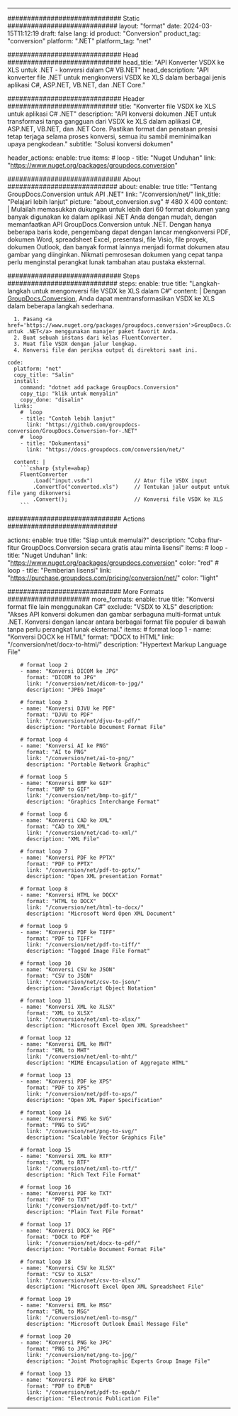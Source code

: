  
---
############################# Static ############################
layout: "format"
date: 2024-03-15T11:12:19
draft: false
lang: id
product: "Conversion"
product_tag: "conversion"
platform: ".NET"
platform_tag: "net"

############################# Head #############################
head_title: "API Konverter VSDX ke XLS untuk .NET - konversi dalam C# VB.NET"
head_description: "API konverter file .NET untuk mengkonversi VSDX ke XLS dalam berbagai jenis aplikasi C#, ASP.NET, VB.NET, dan .NET Core."

############################# Header ############################
title: "Konverter file VSDX ke XLS untuk aplikasi C# .NET" 
description: "API konversi dokumen .NET untuk transformasi tanpa gangguan dari VSDX ke XLS dalam aplikasi C#, ASP.NET, VB.NET, dan .NET Core. Pastikan format dan penataan presisi tetap terjaga selama proses konversi, semua itu sambil meminimalkan upaya pengkodean." 
subtitle: "Solusi konversi dokumen" 

header_actions:
  enable: true
  items:
    #  loop
    - title: "Nuget Unduhan"
      link: "https://www.nuget.org/packages/groupdocs.conversion"


############################# About ############################
about:
    enable: true
    title: "Tentang GroupDocs.Conversion untuk API .NET"
    link: "/conversion/net/"
    link_title: "Pelajari lebih lanjut"
    picture: "about_conversion.svg" # 480 X 400
    content: |
      Mulailah memasukkan dukungan untuk lebih dari 60 format dokumen yang banyak digunakan ke dalam aplikasi .NET Anda dengan mudah, dengan memanfaatkan API GroupDocs.Conversion untuk .NET. Dengan hanya beberapa baris kode, pengembang dapat dengan lancar mengkonversi PDF, dokumen Word, spreadsheet Excel, presentasi, file Visio, file proyek, dokumen Outlook, dan banyak format lainnya menjadi format dokumen atau gambar yang diinginkan. Nikmati pemrosesan dokumen yang cepat tanpa perlu menginstal perangkat lunak tambahan atau pustaka eksternal.


############################# Steps ############################
steps:
    enable: true
    title: "Langkah-langkah untuk mengonversi file VSDX ke XLS dalam C#" 
    content: |
      Dengan <a href='https://products.groupdocs.com/conversion/net/'>GroupDocs.Conversion</a>, Anda dapat mentransformasikan VSDX ke XLS dalam beberapa langkah sederhana.
      
      1. Pasang <a href='https://www.nuget.org/packages/groupdocs.conversion'>GroupDocs.Conversion untuk .NET</a> menggunakan manajer paket favorit Anda. 
      2. Buat sebuah instans dari kelas FluentConverter.  
      3. Muat file VSDX dengan jalur lengkap. 
      4. Konversi file dan periksa output di direktori saat ini. 
   
    code:
      platform: "net"
      copy_title: "Salin"
      install:
        command: "dotnet add package GroupDocs.Conversion"
        copy_tip: "klik untuk menyalin"
        copy_done: "disalin"
      links:
        #  loop
        - title: "Contoh lebih lanjut"
          link: "https://github.com/groupdocs-conversion/GroupDocs.Conversion-for-.NET"
        #  loop
        - title: "Dokumentasi"
          link: "https://docs.groupdocs.com/conversion/net/"
          
      content: |
        ```csharp {style=abap}
        FluentConverter
            .Load("input.vsdx")             // Atur file VSDX input
            .ConvertTo("converted.xls")     // Tentukan jalur output untuk file yang dikonversi
            .Convert();                     // Konversi file VSDX ke XLS        
        ```            

############################# Actions ############################

actions:
  enable: true
  title: "Siap untuk memulai?"
  description: "Coba fitur-fitur GroupDocs.Conversion secara gratis atau minta lisensi"
  items:
    #  loop
    - title: "Nuget Unduhan"
      link: "https://www.nuget.org/packages/groupdocs.conversion"
      color: "red"
        #  loop
    - title: "Pemberian lisensi"
      link: "https://purchase.groupdocs.com/pricing/conversion/net/"
      color: "light"


############################# More Formats #####################
more_formats:
    enable: true
    title: "Konversi format file lain menggunakan C#"
    exclude: "VSDX to XLS"
    description: "Akses API konversi dokumen dan gambar serbaguna multi-format untuk .NET. Konversi dengan lancar antara berbagai format file populer di bawah tanpa perlu perangkat lunak eksternal."
    items: 
        # format loop 1
        - name: "Konversi DOCX ke HTML"
          format: "DOCX to HTML"
          link: "/conversion/net/docx-to-html/"
          description: "Hypertext Markup Language File" 

        # format loop 2
        - name: "Konversi DICOM ke JPG" 
          format: "DICOM to JPG"
          link: "/conversion/net/dicom-to-jpg/"
          description: "JPEG Image" 

        # format loop 3
        - name: "Konversi DJVU ke PDF"
          format: "DJVU to PDF"
          link: "/conversion/net/djvu-to-pdf/"
          description: "Portable Document Format File" 

        # format loop 4
        - name: "Konversi AI ke PNG"
          format: "AI to PNG"
          link: "/conversion/net/ai-to-png/"
          description: "Portable Network Graphic" 

        # format loop 5
        - name: "Konversi BMP ke GIF"
          format: "BMP to GIF"
          link: "/conversion/net/bmp-to-gif/"
          description: "Graphics Interchange Format"

        # format loop 6
        - name: "Konversi CAD ke XML"
          format: "CAD to XML"
          link: "/conversion/net/cad-to-xml/"
          description: "XML File"

        # format loop 7
        - name: "Konversi PDF ke PPTX"
          format: "PDF to PPTX"
          link: "/conversion/net/pdf-to-pptx/"
          description: "Open XML presentation Format"

        # format loop 8
        - name: "Konversi HTML ke DOCX"
          format: "HTML to DOCX"
          link: "/conversion/net/html-to-docx/"
          description: "Microsoft Word Open XML Document"

        # format loop 9
        - name: "Konversi PDF ke TIFF"
          format: "PDF to TIFF"
          link: "/conversion/net/pdf-to-tiff/"
          description: "Tagged Image File Format" 

        # format loop 10
        - name: "Konversi CSV ke JSON" 
          format: "CSV to JSON"
          link: "/conversion/net/csv-to-json/"
          description: "JavaScript Object Notation" 

        # format loop 11
        - name: "Konversi XML ke XLSX" 
          format: "XML to XLSX"
          link: "/conversion/net/xml-to-xlsx/"
          description: "Microsoft Excel Open XML Spreadsheet"  
          
        # format loop 12
        - name: "Konversi EML ke MHT"
          format: "EML to MHT"
          link: "/conversion/net/eml-to-mht/"
          description: "MIME Encapsulation of Aggregate HTML"  
              
        # format loop 13
        - name: "Konversi PDF ke XPS"
          format: "PDF to XPS"
          link: "/conversion/net/pdf-to-xps/"
          description: "Open XML Paper Specification" 
          
        # format loop 14
        - name: "Konversi PNG ke SVG"
          format: "PNG to SVG"
          link: "/conversion/net/png-to-svg/"
          description: "Scalable Vector Graphics File" 
          
        # format loop 15
        - name: "Konversi XML ke RTF"
          format: "XML to RTF"
          link: "/conversion/net/xml-to-rtf/"
          description: "Rich Text File Format"
          
        # format loop 16
        - name: "Konversi PDF ke TXT"
          format: "PDF to TXT"
          link: "/conversion/net/pdf-to-txt/"
          description: "Plain Text File Format"              
        
        # format loop 17
        - name: "Konversi DOCX ke PDF"
          format: "DOCX to PDF"
          link: "/conversion/net/docx-to-pdf/"
          description: "Portable Document Format File"
 
        # format loop 18
        - name: "Konversi CSV ke XLSX"
          format: "CSV to XLSX"
          link: "/conversion/net/csv-to-xlsx/"
          description: "Microsoft Excel Open XML Spreadsheet File"
 
        # format loop 19
        - name: "Konversi EML ke MSG"
          format: "EML to MSG"
          link: "/conversion/net/eml-to-msg/"
          description: "Microsoft Outlook Email Message File"

        # format loop 20
        - name: "Konversi PNG ke JPG"
          format: "PNG to JPG"
          link: "/conversion/net/png-to-jpg/"
          description: "Joint Photographic Experts Group Image File"

        # format loop 13
        - name: "Konversi PDF ke EPUB"
          format: "PDF to EPUB"
          link: "/conversion/net/pdf-to-epub/"
          description: "Electronic Publication File"

---
